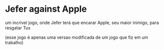 # Jefer against Apple

um incrivel jogo, onde Jefer terá que encarar Apple, seu maior inimigo, para resgatar Tux

(esse jogo é apenas uma versao modificada de um jogo que fiz em um trabalho) 